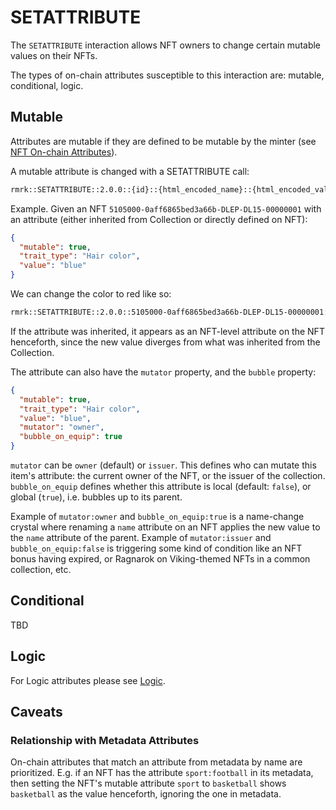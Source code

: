 # SETATTRIBUTE

The `SETATTRIBUTE` interaction allows NFT owners to change certain mutable values on their NFTs.

The types of on-chain attributes susceptible to this interaction are: mutable, conditional, logic.

## Mutable

Attributes are mutable if they are defined to be mutable by the minter (see
[NFT On-chain Attributes](../entities/nft.md#on-chain-attributes)).

A mutable attribute is changed with a SETATTRIBUTE call:

```txt
rmrk::SETATTRIBUTE::2.0.0::{id}::{html_encoded_name}::{html_encoded_value}
```

Example. Given an NFT `5105000-0aff6865bed3a66b-DLEP-DL15-00000001` with an attribute (either
inherited from Collection or directly defined on NFT):

```json
{
  "mutable": true,
  "trait_type": "Hair color",
  "value": "blue"
}
```

We can change the color to red like so:

```txt
rmrk::SETATTRIBUTE::2.0.0::5105000-0aff6865bed3a66b-DLEP-DL15-00000001::Hair%20color::blue
```

If the attribute was inherited, it appears as an NFT-level attribute on the NFT henceforth, since
the new value diverges from what was inherited from the Collection.

The attribute can also have the `mutator` property, and the `bubble` property:

```json
{
  "mutable": true,
  "trait_type": "Hair color",
  "value": "blue",
  "mutator": "owner",
  "bubble_on_equip": true
}
```

`mutator` can be `owner` (default) or `issuer`. This defines who can mutate this item's attribute:
the current owner of the NFT, or the issuer of the collection. `bubble_on_equip` defines whether
this attribute is local (default: `false`), or global (`true`), i.e. bubbles up to its parent.

Example of `mutator:owner` and `bubble_on_equip:true` is a name-change crystal where renaming a
`name` attribute on an NFT applies the new value to the `name` attribute of the parent. Example of
`mutator:issuer` and `bubble_on_equip:false` is triggering some kind of condition like an NFT bonus
having expired, or Ragnarok on Viking-themed NFTs in a common collection, etc.

## Conditional

TBD

## Logic

For Logic attributes please see [Logic](logic.md).

## Caveats

### Relationship with Metadata Attributes

On-chain attributes that match an attribute from metadata by name are prioritized. E.g. if an NFT
has the attribute `sport:football` in its metadata, then setting the NFT's mutable attribute `sport`
to `basketball` shows `basketball` as the value henceforth, ignoring the one in metadata.
